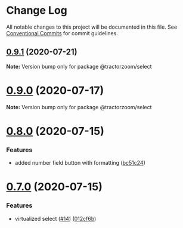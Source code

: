 # Change Log

All notable changes to this project will be documented in this file.
See [Conventional Commits](https://conventionalcommits.org) for commit guidelines.

## [0.9.1](https://github.com/TractorZoom/component-library/compare/v0.9.0...v0.9.1) (2020-07-21)

**Note:** Version bump only for package @tractorzoom/select





# [0.9.0](https://github.com/TractorZoom/component-library/compare/v0.8.6...v0.9.0) (2020-07-17)

**Note:** Version bump only for package @tractorzoom/select





# [0.8.0](https://github.com/TractorZoom/component-library/compare/v0.7.0...v0.8.0) (2020-07-15)


### Features

* added number field button with formatting ([bc51c24](https://github.com/TractorZoom/component-library/commit/bc51c24a842d1bcdbaba6b8c3ad597b5d0b36881))





# [0.7.0](https://github.com/TractorZoom/component-library/compare/v0.6.0...v0.7.0) (2020-07-15)


### Features

* virtualized select ([#14](https://github.com/TractorZoom/component-library/issues/14)) ([012cf6b](https://github.com/TractorZoom/component-library/commit/012cf6bf039644d567577f914e22f2eb3320682c))
